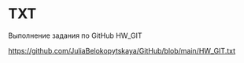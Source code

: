 # TXT
Выполнение задания по GitHub HW_GIT

https://github.com/JuliaBelokopytskaya/GitHub/blob/main/HW_GIT.txt
